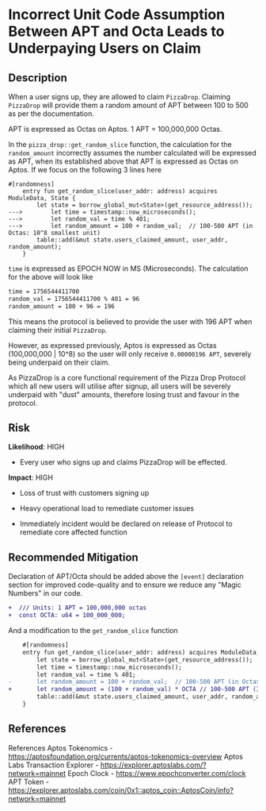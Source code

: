 # Incorrect Unit Code Assumption Between APT and Octa Leads to Underpaying Users on Claim

## Description

When a user signs up, they are allowed to claim `PizzaDrop`. Claiming `PizzaDrop` will provide them a random amount of APT between 100 to 500 as per the documentation.

APT is expressed as Octas on Aptos. 1 APT = 100,000,000 Octas.

In the `pizza_drop::get_random_slice` function, the calculation for the `random_amount` incorrectly assumes the number calculated will be expressed as APT, when its established above that APT is expressed as Octas on Aptos. If we focus on the following 3 lines here

```Solidity
#[randomness]
    entry fun get_random_slice(user_addr: address) acquires ModuleData, State {
        let state = borrow_global_mut<State>(get_resource_address());
--->        let time = timestamp::now_microseconds();
--->        let random_val = time % 401;
--->        let random_amount = 100 + random_val;  // 100-500 APT (in Octas: 10^8 smallest unit)
        table::add(&mut state.users_claimed_amount, user_addr, random_amount);
    }
```

`time` is expressed as EPOCH NOW in MS (Microseconds). The calculation for the above will look like

```markdown
time = 1756544411700
random_val = 1756544411700 % 401 = 96 
random_amount = 100 + 96 = 196 
```

This means the protocol is believed to provide the user with 196 APT when claiming their initial `PizzaDrop`.

However, as expressed previously, Aptos is expressed as Octas (100,000,000 | 10^8) so the user will only receive `0.00000196 APT`, severely being underpaid on their claim.

As PizzaDrop is a core functional requirement of the Pizza Drop Protocol which all new users will utilise after signup, all users will be severely underpaid with "dust" amounts, therefore losing trust and favour in the protocol.

## Risk

**Likelihood**: HIGH

* Every user who signs up and claims PizzaDrop will be effected.

**Impact**: HIGH

* Loss of trust with customers signing up

* Heavy operational load to remediate customer issues

* Immediately incident would be declared on release of Protocol to remediate core affected function

## Recommended Mitigation

Declaration of APT/Octa should be added above the `[event]` declaration section for improved code-quality and to ensure we reduce any "Magic Numbers" in our code.

```diff
+  /// Units: 1 APT = 100,000,000 octas
+  const OCTA: u64 = 100_000_000;
```

And a modification to the `get_random_slice` function

```diff
    #[randomness]
    entry fun get_random_slice(user_addr: address) acquires ModuleData, State {
        let state = borrow_global_mut<State>(get_resource_address());
        let time = timestamp::now_microseconds();
        let random_val = time % 401;
-       let random_amount = 100 + random_val;  // 100-500 APT (in Octas: 10^8 smallest unit)
+       let random_amount = (100 + random_val) * OCTA // 100-500 APT (In Octas: 10^8 smallest unit)
        table::add(&mut state.users_claimed_amount, user_addr, random_amount);
    }
```
## References

References Aptos Tokenomics - https://aptosfoundation.org/currents/aptos-tokenomics-overview 
Aptos Labs Transaction Explorer - https://explorer.aptoslabs.com/?network=mainnet 
Epoch Clock - https://www.epochconverter.com/clock
APT Token - https://explorer.aptoslabs.com/coin/0x1::aptos_coin::AptosCoin/info?network=mainnet
